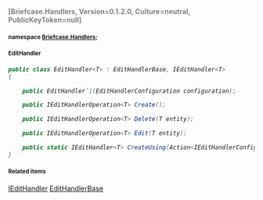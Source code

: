 <h4 style='color: gray;margin:0; padding:0;'> [Briefcase.Handlers, Version=0.1.2.0, Culture=neutral, PublicKeyToken=null]</h4>

#### <small>namespace [Briefcase.Handlers](../Namespace/Briefcase.Handlers.md);</small>

#### <small>EditHandler<T></small>

<i>

```csharp
public class EditHandler<T> : EditHandlerBase, IEditHandler<T>
{

	public EditHandler`1(EditHandlerConfiguration configuration); 

	public IEditHandlerOperation<T> Create(); 

	public IEditHandlerOperation<T> Delete(T entity); 

	public IEditHandlerOperation<T> Edit(T entity); 

	public static IEditHandler<T> CreateUsing(Action<IEditHandlerConfigurationBuilder<T>> configurationBuilder); 
}
```

</i>


#### <small>Related items</small>

[IEditHandler<T>](IEditHandler`1.md)
[EditHandlerBase](EditHandlerBase.md)